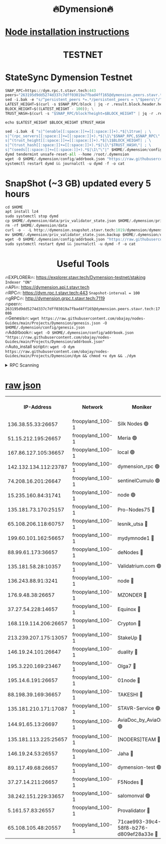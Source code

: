 <h1 align="center"> 🔥Dymension🔥</h1>

[Node installation instructions](https://github.com/obajay/nodes-Guides/tree/main/Projects/Dymension)
=

<h1 align="center"> TESTNET</h1>

# StateSync Dymension Testnet
```python
SNAP_RPC=https://dym.rpc.t.stavr.tech:443
peers="263195d9dd5274d337c7dff03019a7fbad4ff165@dymension.peers.stavr.tech:17086"
sed -i.bak -e "s/^persistent_peers *=.*/persistent_peers = \"$peers\"/" $HOME/.dymension/config/config.toml
LATEST_HEIGHT=$(curl -s $SNAP_RPC/block | jq -r .result.block.header.height); \
BLOCK_HEIGHT=$((LATEST_HEIGHT - 100)); \
TRUST_HASH=$(curl -s "$SNAP_RPC/block?height=$BLOCK_HEIGHT" | jq -r .result.block_id.hash)

echo $LATEST_HEIGHT $BLOCK_HEIGHT $TRUST_HASH

sed -i.bak -E "s|^(enable[[:space:]]+=[[:space:]]+).*$|\1true| ; \
s|^(rpc_servers[[:space:]]+=[[:space:]]+).*$|\1\"$SNAP_RPC,$SNAP_RPC\"| ; \
s|^(trust_height[[:space:]]+=[[:space:]]+).*$|\1$BLOCK_HEIGHT| ; \
s|^(trust_hash[[:space:]]+=[[:space:]]+).*$|\1\"$TRUST_HASH\"| ; \
s|^(seeds[[:space:]]+=[[:space:]]+).*$|\1\"\"|" $HOME/.dymension/config/config.toml
dymd tendermint unsafe-reset-all --home /root/.dymension
wget -O $HOME/.dymension/config/addrbook.json "https://raw.githubusercontent.com/obajay/nodes-Guides/main/Projects/Dymension/addrbook.json"
systemctl restart dymd && journalctl -u dymd -f -o cat

```
# SnapShot (~3 GB) updated every 5 hours
```python
cd $HOME
apt install lz4
sudo systemctl stop dymd
cp $HOME/.dymension/data/priv_validator_state.json $HOME/.dymension/priv_validator_state.json.backup
rm -rf $HOME/.dymension/data
curl -o - -L http://dymension.snapshot.stavr.tech:1019/dymension/dymension-snap.tar.lz4 | lz4 -c -d - | tar -x -C $HOME/.dymension --strip-components 2
mv $HOME/.dymension/priv_validator_state.json.backup $HOME/.dymension/data/priv_validator_state.json
wget -O $HOME/.dymension/config/addrbook.json "https://raw.githubusercontent.com/obajay/nodes-Guides/main/Projects/Dymension/addrbook.json"
sudo systemctl restart dymd && journalctl -u dymd -f -o cat
```

 <h1 align="center"> Useful Tools</h1>

🔥EXPLORER🔥:     https://explorer.stavr.tech/Dymension-testnet/staking        `Indexer "ON"` \
🔥API🔥:          https://dymension.api.t.stavr.tech \
🔥RPC🔥:          https://dym.rpc.t.stavr.tech:443                  `Snapshot-interval = 100` \
🔥gRPC🔥:         http://dymension.grpc.t.stavr.tech:7119 \
🔥peer🔥:         `263195d9dd5274d337c7dff03019a7fbad4ff165@dymension.peers.stavr.tech:17086` \
🔥Genesis🔥:     ```wget https://raw.githubusercontent.com/obajay/nodes-Guides/main/Projects/Dymension/genesis.json -O $HOME/.dymension/config/genesis.json``` \
🔥Addrbook🔥:    ```wget -O $HOME/.dymension/config/addrbook.json "https://raw.githubusercontent.com/obajay/nodes-Guides/main/Projects/Dymension/addrbook.json"``` \
🔥Auto_install script🔥: ```wget -O dym https://raw.githubusercontent.com/obajay/nodes-Guides/main/Projects/Dymension/dym && chmod +x dym && ./dym```

<details>
<summary>RPC Scanning</summary>

<h2 align="center"> We scan nodes in real time every 4 hours. And we provide the final result of RPC endpoints.
We cannot influence the operation of these nodes in any way. </h2>


```python
If Voting Power is higher than 0 --> then the Node is a validator of the network and may be subject to attack and be a potential threat to the chain.
```
```python
We marked such validators with a red symbol
```

</details>

[raw json](https://rpc-check.dymt.stavr.tech/dymt/rpc-dymt-result.json)
=


<table><tr><th>IP-Address</th><th>Network</th><th>Moniker</th><th>Latest Block Height</th><th>Earliest Block Height</th><th>Catching Up</th><th>Tx Index</th><th>Voting Power</th><th>Scan Time</th></tr><tr><td>136.38.55.33:26657</td><td>froopyland_100-1</td><td>Silk Nodes 🟢</td><td>1793712</td><td>1</td><td>False</td><td>on</td><td>0</td><td>2023-12-23T04:14:11.239142728UTC</td></tr><tr><td>51.15.212.195:26657</td><td>froopyland_100-1</td><td>Meria 🟢</td><td>1651535</td><td>1238063</td><td>False</td><td>on</td><td>0</td><td>2023-12-23T04:13:12.251240087UTC</td></tr><tr><td>167.86.127.105:36657</td><td>froopyland_100-1</td><td>local 🟢</td><td>1651535</td><td>1318001</td><td>False</td><td>off</td><td>0</td><td>2023-12-23T04:14:10.351816167UTC</td></tr><tr><td>142.132.134.112:23787</td><td>froopyland_100-1</td><td>dymension_rpc 🟢</td><td>1793708</td><td>1649923</td><td>False</td><td>on</td><td>0</td><td>2023-12-23T04:13:45.069666159UTC</td></tr><tr><td>74.208.16.201:26647</td><td>froopyland_100-1</td><td>sentinelCumulo 🟢</td><td>1793702</td><td>1652923</td><td>False</td><td>on</td><td>0</td><td>2023-12-23T04:13:13.786458992UTC</td></tr><tr><td>15.235.160.84:31741</td><td>froopyland_100-1</td><td>node 🟢</td><td>1793703</td><td>1652923</td><td>False</td><td>on</td><td>0</td><td>2023-12-23T04:13:15.207611336UTC</td></tr><tr><td>135.181.73.170:25157</td><td>froopyland_100-1</td><td>Pro-Nodes75 🔴</td><td>1793704</td><td>1652923</td><td>False</td><td>on</td><td>1</td><td>2023-12-23T04:13:25.104766003UTC</td></tr><tr><td>65.108.206.118:60757</td><td>froopyland_100-1</td><td>lesnik_utsa 🔴</td><td>1793705</td><td>1652923</td><td>False</td><td>on</td><td>1</td><td>2023-12-23T04:13:29.620248982UTC</td></tr><tr><td>199.60.101.162:56657</td><td>froopyland_100-1</td><td>mydymnode1 🔴</td><td>1793705</td><td>1652923</td><td>False</td><td>off</td><td>2</td><td>2023-12-23T04:13:30.388322739UTC</td></tr><tr><td>88.99.61.173:36657</td><td>froopyland_100-1</td><td>deNodes 🔴</td><td>1793710</td><td>1652923</td><td>False</td><td>off</td><td>1</td><td>2023-12-23T04:13:56.754593325UTC</td></tr><tr><td>135.181.58.28:10357</td><td>froopyland_100-1</td><td>Validatrium.com 🟢</td><td>1793710</td><td>1652923</td><td>False</td><td>on</td><td>0</td><td>2023-12-23T04:13:57.103604400UTC</td></tr><tr><td>136.243.88.91:3241</td><td>froopyland_100-1</td><td>node 🔴</td><td>1793710</td><td>1652923</td><td>False</td><td>on</td><td>1</td><td>2023-12-23T04:14:00.170198784UTC</td></tr><tr><td>176.9.48.38:26657</td><td>froopyland_100-1</td><td>MZONDER 🔴</td><td>1793712</td><td>1652923</td><td>False</td><td>on</td><td>1</td><td>2023-12-23T04:14:06.743340794UTC</td></tr><tr><td>37.27.54.228:14657</td><td>froopyland_100-1</td><td>Equinox 🔴</td><td>1793712</td><td>1652923</td><td>False</td><td>on</td><td>1</td><td>2023-12-23T04:14:10.008069341UTC</td></tr><tr><td>168.119.114.206:26657</td><td>froopyland_100-1</td><td>Crypton 🔴</td><td>1793713</td><td>1652923</td><td>False</td><td>off</td><td>1</td><td>2023-12-23T04:14:15.211835649UTC</td></tr><tr><td>213.239.207.175:13057</td><td>froopyland_100-1</td><td>StakeUp 🔴</td><td>1793714</td><td>1652923</td><td>False</td><td>off</td><td>1</td><td>2023-12-23T04:14:20.735489021UTC</td></tr><tr><td>146.19.24.101:26647</td><td>froopyland_100-1</td><td>duality 🔴</td><td>1793708</td><td>1655313</td><td>False</td><td>on</td><td>1</td><td>2023-12-23T04:13:48.306485102UTC</td></tr><tr><td>195.3.220.169:23467</td><td>froopyland_100-1</td><td>Olga7 🔴</td><td>1793712</td><td>1655313</td><td>False</td><td>on</td><td>1</td><td>2023-12-23T04:14:07.180843201UTC</td></tr><tr><td>195.14.6.191:26657</td><td>froopyland_100-1</td><td>01node 🔴</td><td>1793713</td><td>1655732</td><td>False</td><td>on</td><td>1</td><td>2023-12-23T04:14:14.938373698UTC</td></tr><tr><td>88.198.39.169:36657</td><td>froopyland_100-1</td><td>TAKESHI 🔴</td><td>1793702</td><td>1656584</td><td>False</td><td>on</td><td>1</td><td>2023-12-23T04:13:14.113434293UTC</td></tr><tr><td>135.181.210.171:17087</td><td>froopyland_100-1</td><td>STAVR-Service 🟢</td><td>1793703</td><td>1656584</td><td>False</td><td>on</td><td>0</td><td>2023-12-23T04:13:19.687305039UTC</td></tr><tr><td>144.91.65.13:26697</td><td>froopyland_100-1</td><td>AviaDoc_by_AviaOne 🟢</td><td>1793701</td><td>1656584</td><td>False</td><td>on</td><td>0</td><td>2023-12-23T04:13:24.604038834UTC</td></tr><tr><td>135.181.113.225:25657</td><td>froopyland_100-1</td><td>[NODERS]TEAM 🔴</td><td>1793710</td><td>1656584</td><td>False</td><td>on</td><td>1</td><td>2023-12-23T04:13:57.461623330UTC</td></tr><tr><td>146.19.24.53:26557</td><td>froopyland_100-1</td><td>Jaha 🔴</td><td>1793710</td><td>1656584</td><td>False</td><td>off</td><td>1</td><td>2023-12-23T04:13:59.908396799UTC</td></tr><tr><td>89.117.49.68:26657</td><td>froopyland_100-1</td><td>dymension-test 🟢</td><td>1793713</td><td>1723012</td><td>False</td><td>on</td><td>0</td><td>2023-12-23T04:14:15.526715407UTC</td></tr><tr><td>37.27.14.211:26657</td><td>froopyland_100-1</td><td>F5Nodes 🔴</td><td>1793708</td><td>1765599</td><td>False</td><td>off</td><td>1</td><td>2023-12-23T04:13:45.454636226UTC</td></tr><tr><td>38.242.151.229:33657</td><td>froopyland_100-1</td><td>salomonval 🟢</td><td>1793712</td><td>1773995</td><td>False</td><td>off</td><td>0</td><td>2023-12-23T04:14:07.497102144UTC</td></tr><tr><td>5.161.57.83:26557</td><td>froopyland_100-1</td><td>Provalidator 🔴</td><td>1793702</td><td>1782134</td><td>False</td><td>on</td><td>1</td><td>2023-12-23T04:13:12.926467028UTC</td></tr><tr><td>65.108.105.48:20557</td><td>froopyland_100-1</td><td>71cae993-39c4-58f8-b276-d809ef28a33e 🔴</td><td>1793708</td><td>1782923</td><td>False</td><td>on</td><td>1</td><td>2023-12-23T04:13:45.795744398UTC</td></tr></table>
